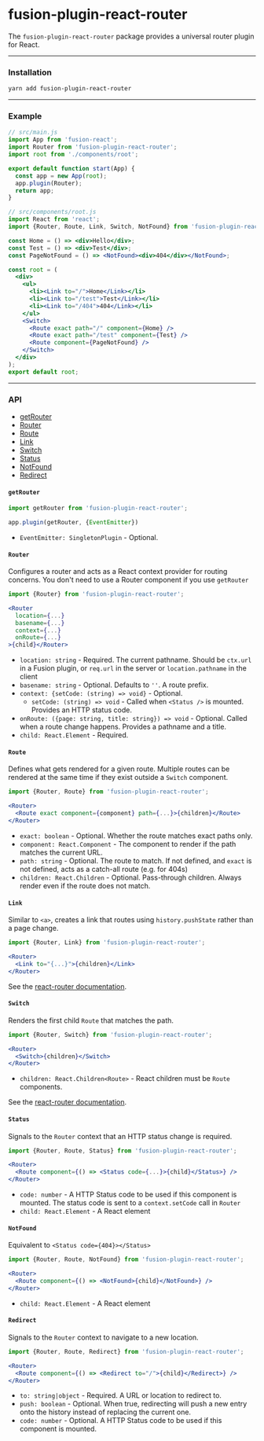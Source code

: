 # fusion-plugin-react-router

The `fusion-plugin-react-router` package provides a universal router plugin for React.

---

### Installation

```sh
yarn add fusion-plugin-react-router
```

---

### Example

```jsx
// src/main.js
import App from 'fusion-react';
import Router from 'fusion-plugin-react-router';
import root from './components/root';

export default function start(App) {
  const app = new App(root);
  app.plugin(Router);
  return app;
}

// src/components/root.js
import React from 'react';
import {Router, Route, Link, Switch, NotFound} from 'fusion-plugin-react-router';

const Home = () => <div>Hello</div>;
const Test = () => <div>Test</div>;
const PageNotFound = () => <NotFound><div>404</div></NotFound>;

const root = (
  <div>
    <ul>
      <li><Link to="/">Home</Link></li>
      <li><Link to="/test">Test</Link></li>
      <li><Link to="/404">404</Link></li>
    </ul>
    <Switch>
      <Route exact path="/" component={Home} />
      <Route exact path="/test" component={Test} />
      <Route component={PageNotFound} />
    </Switch>
  </div>
);
export default root;
```

---

### API

- [getRouter](#getrouter)
- [Router](#router)
- [Route](#route)
- [Link](#link)
- [Switch](#switch)
- [Status](#status)
- [NotFound](#notfound)
- [Redirect](#redirect)

#### `getRouter`

```jsx
import getRouter from 'fusion-plugin-react-router';

app.plugin(getRouter, {EventEmitter})
```

- `EventEmitter: SingletonPlugin` - Optional.

#### `Router`

Configures a router and acts as a React context provider for routing concerns. You don't need to use a Router component if you use `getRouter`

```jsx
import {Router} from 'fusion-plugin-react-router';

<Router
  location={...}
  basename={...}
  context={...}
  onRoute={...}
>{child}</Router>
```

- `location: string` - Required. The current pathname. Should be `ctx.url` in a Fusion plugin, or `req.url` in the server or `location.pathname` in the client
- `basename: string` - Optional. Defaults to `''`. A route prefix.
- `context: {setCode: (string) => void}` - Optional.
  - `setCode: (string) => void` - Called when `<Status />` is mounted. Provides an HTTP status code.
- `onRoute: ({page: string, title: string}) => void` - Optional. Called when a route change happens. Provides a pathname and a title.
- `child: React.Element` - Required.

#### `Route`

Defines what gets rendered for a given route. Multiple routes can be rendered at the same time if they exist outside a `Switch` component.

```jsx
import {Router, Route} from 'fusion-plugin-react-router';

<Router>
  <Route exact component={component} path={...}>{children}</Route>
</Router>
```

- `exact: boolean` - Optional. Whether the route matches exact paths only.
- `component: React.Component` - The component to render if the path matches the current URL.
- `path: string` - Optional. The route to match. If not defined, and `exact` is not defined, acts as a catch-all route (e.g. for 404s)
- `children: React.Children` - Optional. Pass-through children. Always render even if the route does not match.

#### `Link`

Similar to `<a>`, creates a link that routes using `history.pushState` rather than a page change.

```jsx
import {Router, Link} from 'fusion-plugin-react-router';

<Router>
  <Link to="{...}">{children}</Link>
</Router>
```

See the [react-router documentation](https://reacttraining.com/react-router/web/api/Link).

#### `Switch`

Renders the first child `Route` that matches the path.

```jsx
import {Router, Switch} from 'fusion-plugin-react-router';

<Router>
  <Switch>{children}</Switch>
</Router>
```

- `children: React.Children<Route>` - React children must be `Route` components.

See the [react-router documentation](https://reacttraining.com/react-router/web/api/Switch).

#### `Status`

Signals to the `Router` context that an HTTP status change is required.

```jsx
import {Router, Route, Status} from 'fusion-plugin-react-router';

<Router>
  <Route component={() => <Status code={...}>{child}</Status>} />
</Router>
```

- `code: number` - A HTTP Status code to be used if this component is mounted. The status code is sent to a `context.setCode` call in `Router`
- `child: React.Element` - A React element

#### `NotFound`

Equivalent to `<Status code={404}></Status>`

```jsx
import {Router, Route, NotFound} from 'fusion-plugin-react-router';

<Router>
  <Route component={() => <NotFound>{child}</NotFound>} />
</Router>
```

- `child: React.Element` - A React element

#### `Redirect`

Signals to the `Router` context to navigate to a new location.

```jsx
import {Router, Route, Redirect} from 'fusion-plugin-react-router';

<Router>
  <Route component={() => <Redirect to="/">{child}</Redirect>} />
</Router>
```

- `to: string|object` - Required. A URL or location to redirect to.
- `push: boolean` - Optional. When true, redirecting will push a new entry onto the history instead of replacing the current one.
- `code: number` - Optional. A HTTP Status code to be used if this component is mounted.

